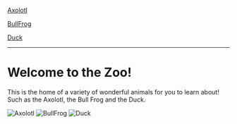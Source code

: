 [Axolotl](https://mhoughton-iw.github.io/scrum-axolotl/axolotl)  

[BullFrog](https://popplejiw.github.io/scrum-bullfrog/)  

[Duck](https://rachelswift.github.io/Scrum-Ducks/)  

---

# Welcome to the Zoo!

This is the home of a variety of wonderful animals for you to learn about! Such as the Axolotl, the Bull Frog and the Duck. 

![Axolotl](https://aquadiction.world/img/profile/axolotl-3.jpg)
![BullFrog](https://assets.nrdc.org/sites/default/files/styles/full_content--retina/public/media-uploads/02_b3ewye_2400.jpg?itok=FWDJHiXF)
![Duck](https://www.treehugger.com/thmb/wSg3B-jSZQJcTMCwUbI_P6We1fE=/4560x0/filters:no_upscale():max_bytes(150000):strip_icc():format(webp)/duckling-close-up-500315849-572917c93df78ced1f0b99ec.jpg)